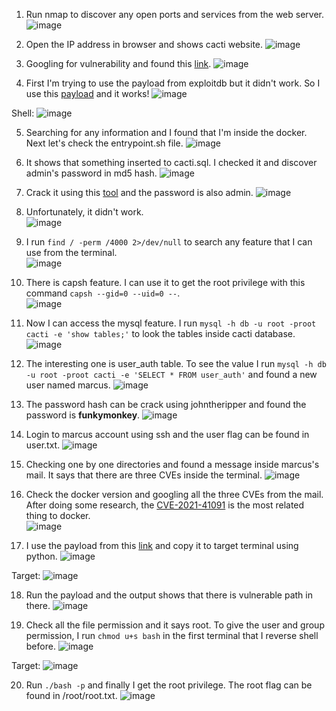 1. Run nmap to discover any open ports and services from the web server.
![image](https://github.com/LawsonSchwantz/Writeups/assets/74954683/c899fefd-379f-4c16-8202-4f31dfc836ea)

2. Open the IP address in browser and shows cacti website.
![image](https://github.com/LawsonSchwantz/Writeups/assets/74954683/14d48b0b-6529-472e-b1ef-392b75093669)

3. Googling for vulnerability and found this [link](https://www.exploit-db.com/exploits/51166).
![image](https://github.com/LawsonSchwantz/Writeups/assets/74954683/51eb0207-cfb7-4533-973c-7f2d4e00528c)

4. First I'm trying to use the payload from exploitdb but it didn't work. So I use this [payload](https://github.com/FredBrave/CVE-2022-46169-CACTI-1.2.22/blob/main/CVE-2022-46169.py) and it works!
![image](https://github.com/LawsonSchwantz/Writeups/assets/74954683/827fb9ab-34ad-4cf0-a0b1-8da42c03a03b)

Shell:
![image](https://github.com/LawsonSchwantz/Writeups/assets/74954683/fbaa2fb2-65ed-4bec-9b18-02e4a92d72ba)

5. Searching for any information and I found that I'm inside the docker. Next let's check the entrypoint.sh file.
![image](https://github.com/LawsonSchwantz/Writeups/assets/74954683/7e6370bd-1c3c-466c-82fe-5b05d38563b4)

6. It shows that something inserted to cacti.sql. I checked it and discover admin's password in md5 hash.
![image](https://github.com/LawsonSchwantz/Writeups/assets/74954683/da8ad103-a5e1-4e20-b075-4190b609593e)

7. Crack it using this [tool](https://crackstation.net/) and the password is also admin.
![image](https://github.com/LawsonSchwantz/Writeups/assets/74954683/d85de5e5-f864-4db9-98fa-ff97dceed205)

8. Unfortunately, it didn't work.<br>
![image](https://github.com/LawsonSchwantz/Writeups/assets/74954683/24e79eeb-4bcf-4a03-84c3-fdeaf102889f)

9. I run `find / -perm /4000 2>/dev/null` to search any feature that I can use from the terminal. <br>
![image](https://github.com/LawsonSchwantz/Writeups/assets/74954683/76c58328-0b8d-488a-8a1c-a95bbea53a74)

10. There is capsh feature. I can use it to get the root privilege with this command `capsh --gid=0 --uid=0 --`.<br>
![image](https://github.com/LawsonSchwantz/Writeups/assets/74954683/2d64785b-ea13-40a4-b1f1-4ce9856cacb6)

11. Now I can access the mysql feature. I run `mysql -h db -u root -proot cacti -e 'show tables;'` to look the tables inside cacti database.
![image](https://github.com/LawsonSchwantz/Writeups/assets/74954683/e9d0853c-06fe-4615-9d57-d7bed8b59698)

12. The interesting one is user_auth table. To see the value I run `mysql -h db -u root -proot cacti -e 'SELECT * FROM user_auth'` and found a new user named marcus.
![image](https://github.com/LawsonSchwantz/Writeups/assets/74954683/e5be6a2c-b74a-4e4b-8802-6db3923fdd4c)

13. The password hash can be crack using johntheripper and found the password is **funkymonkey**.
![image](https://github.com/LawsonSchwantz/Writeups/assets/74954683/9ec874de-0323-4fcd-8186-fce4b9e70003)

14. Login to marcus account using ssh and the user flag can be found in user.txt.
![image](https://github.com/LawsonSchwantz/Writeups/assets/74954683/a6bb8979-6ff1-44fb-8b0f-fd30d010ca39)

15. Checking one by one directories and found a message inside marcus's mail. It says that there are three CVEs inside the terminal.
![image](https://github.com/LawsonSchwantz/Writeups/assets/74954683/c97784a5-b727-410c-b57c-81a39087479b)

16. Check the docker version and googling all the three CVEs from the mail. After doing some research, the [CVE-2021-41091](https://cve.mitre.org/cgi-bin/cvename.cgi?name=CVE-2021-41091) is the most related thing to docker.<br>
![image](https://github.com/LawsonSchwantz/Writeups/assets/74954683/0353c967-93bc-42ec-ac12-6cb8f9c7186d)

17. I use the payload from this [link](https://github.com/UncleJ4ck/CVE-2021-41091) and copy it to target terminal using python.
![image](https://github.com/LawsonSchwantz/Writeups/assets/74954683/276ad086-ec4c-47f1-a354-2f45f37890c0)

Target:
![image](https://github.com/LawsonSchwantz/Writeups/assets/74954683/a686a758-91ac-40bd-8ec5-56d46347fdee)

18. Run the payload and the output shows that there is vulnerable path in there.
![image](https://github.com/LawsonSchwantz/Writeups/assets/74954683/fb8c60a3-0246-474e-93e0-d9f6db45d43a)

19. Check all the file permission and it says root. To give the user and group permission, I run `chmod u+s bash` in the first terminal that I reverse shell before.
![image](https://github.com/LawsonSchwantz/Writeups/assets/74954683/6d68437a-27e1-477e-84ef-29df907bce32)

Target:
![image](https://github.com/LawsonSchwantz/Writeups/assets/74954683/bb502e8e-9259-4481-a493-d1e520785366)

20. Run `./bash -p` and finally I get the root privilege. The root flag can be found in /root/root.txt.
![image](https://github.com/LawsonSchwantz/Writeups/assets/74954683/66a254e6-1f10-4fb5-a2f0-633d39efa519)































